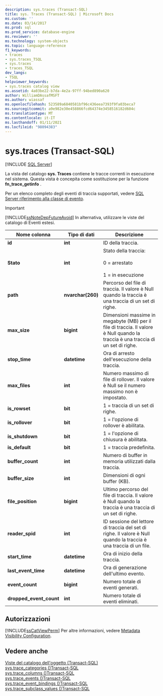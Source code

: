```yaml
---
description: sys.traces (Transact-SQL)
title: sys. Traces (Transact-SQL) | Microsoft Docs
ms.custom: ''
ms.date: 03/14/2017
ms.prod: sql
ms.prod_service: database-engine
ms.reviewer: ''
ms.technology: system-objects
ms.topic: language-reference
f1_keywords:
- traces
- sys.traces_TSQL
- sys.traces
- traces_TSQL
dev_langs:
- TSQL
helpviewer_keywords:
- sys.traces catalog view
ms.assetid: 4a03be22-b7da-4e2a-97ff-94bed890a620
author: WilliamDAssafMSFT
ms.author: wiassaf
ms.openlocfilehash: 523589a6840581bf96c436eea7393f9fa03beca7
ms.sourcegitcommit: a9e982e30e458866fcd64374e3458516182d604c
ms.translationtype: MT
ms.contentlocale: it-IT
ms.lasthandoff: 01/11/2021
ms.locfileid: "98094383"
---
```

# <a name="systraces-transact-sql"></a>sys.traces (Transact-SQL)
[!INCLUDE [SQL Server](../../includes/applies-to-version/sqlserver.md)]

  La vista del catalogo **sys. Traces** contiene le tracce correnti in esecuzione nel sistema. Questa vista è concepita come sostituzione per la funzione **fn_trace_getinfo** .  
  
 Per un elenco completo degli eventi di traccia supportati, vedere [SQL Server riferimento alla classe di evento](../../relational-databases/event-classes/sql-server-event-class-reference.md).  
  
> [!IMPORTANT]  
>  [!INCLUDE[ssNoteDepFutureAvoid](../../includes/ssnotedepfutureavoid-md.md)] In alternativa, utilizzare le viste del catalogo di Eventi estesi.  
  
|Nome colonna|Tipo di dati|Descrizione|  
|-----------------|---------------|-----------------|  
|**id**|**int**|ID della traccia.|  
|**Stato**|**int**|Stato della traccia:<br /><br /> 0 = arrestato<br /><br /> 1 = in esecuzione|  
|**path**|**nvarchar(260)**|Percorso del file di traccia. Il valore è Null quando la traccia è una traccia di un set di righe.|  
|**max_size**|**bigint**|Dimensioni massime in megabyte (MB) per il file di traccia. Il valore è Null quando la traccia è una traccia di un set di righe.|  
|**stop_time**|**datetime**|Ora di arresto dell'esecuzione della traccia.|  
|**max_files**|**int**|Numero massimo di file di rollover. Il valore è Null se il numero massimo non è impostato.|  
|**is_rowset**|**bit**|1 = traccia di un set di righe.|  
|**is_rollover**|**bit**|1 = l'opzione di rollover è abilitata.|  
|**is_shutdown**|**bit**|1 = l'opzione di chiusura è abilitata.|  
|**is_default**|**bit**|1 = traccia predefinita.|  
|**buffer_count**|**int**|Numero di buffer in memoria utilizzati dalla traccia.|  
|**buffer_size**|**int**|Dimensioni di ogni buffer (KB).|  
|**file_position**|**bigint**|Ultimo percorso del file di traccia. Il valore è Null quando la traccia è una traccia di un set di righe.|  
|**reader_spid**|**int**|ID sessione del lettore di traccia del set di righe. Il valore è Null quando la traccia è una traccia di un file.|  
|**start_time**|**datetime**|Ora di inizio della traccia.|  
|**last_event_time**|**datetime**|Ora di generazione dell'ultimo evento.|  
|**event_count**|**bigint**|Numero totale di eventi generati.|  
|**dropped_event_count**|**int**|Numero totale di eventi eliminati.|  
  
## <a name="permissions"></a>Autorizzazioni  
 [!INCLUDE[ssCatViewPerm](../../includes/sscatviewperm-md.md)] Per altre informazioni, vedere [Metadata Visibility Configuration](../../relational-databases/security/metadata-visibility-configuration.md).  
  
## <a name="see-also"></a>Vedere anche  
 [Viste del catalogo dell'oggetto &#40;Transact-SQL&#41;](../../relational-databases/system-catalog-views/object-catalog-views-transact-sql.md)   
 [sys.trace_categories &#40;&#41;Transact-SQL ](../../relational-databases/system-catalog-views/sys-trace-categories-transact-sql.md)   
 [sys.trace_columns &#40;&#41;Transact-SQL ](../../relational-databases/system-catalog-views/sys-trace-columns-transact-sql.md)   
 [sys.trace_events &#40;&#41;Transact-SQL ](../../relational-databases/system-catalog-views/sys-trace-events-transact-sql.md)   
 [sys.trace_event_bindings &#40;&#41;Transact-SQL ](../../relational-databases/system-catalog-views/sys-trace-event-bindings-transact-sql.md)   
 [sys.trace_subclass_values &#40;&#41;Transact-SQL ](../../relational-databases/system-catalog-views/sys-trace-subclass-values-transact-sql.md)  
  
  
